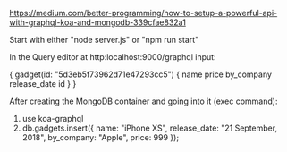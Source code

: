 https://medium.com/better-programming/how-to-setup-a-powerful-api-with-graphql-koa-and-mongodb-339cfae832a1

Start with either "node server.js" or "npm run start"

In the Query editor at http:localhost:9000/graphql input:

{
    gadget(id: "5d3eb5f73962d71e47293cc5") {
        name
    price
    by_company
    release_date
    id
  }
}

After creating the MongoDB container and going into it (exec command):
1. use koa-graphql 
2. db.gadgets.insert({ 
     name: "iPhone XS",
     release_date: "21 September, 2018",
     by_company: "Apple",
     price: 999
   });